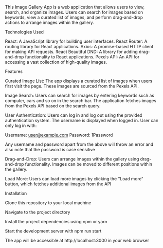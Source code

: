 This Image Gallery App is a web application that allows users to view, search, and organize images. Users can search for images based on keywords, view a curated list of images, and perform drag-and-drop actions to arrange images within the gallery.

Technologies Used

React: A JavaScript library for building user interfaces.
React Router: A routing library for React applications.
Axios: A promise-based HTTP client for making API requests.
React Beautiful DND: A library for adding drag-and-drop functionality to React applications.
Pexels API: An API for accessing a vast collection of high-quality images.


Features

Curated Image List: The app displays a curated list of images when users first visit the page. These images are sourced from the Pexels API.

Image Search: Users can search for images by entering keywords such as computer, cars and so on in the search bar. The application fetches images from the Pexels API based on the search query.

User Authentication: Users can log in and log out using the provided authentication system. The username is displayed when logged in. User can only log in with:

Username: user@example.com Password: 1Password

Any username and password apart from the above will throw an error and also note that the password is case sensitive

Drag-and-Drop: Users can arrange images within the gallery using drag-and-drop functionality. Images can be moved to different positions within the gallery.

Load More: Users can load more images by clicking the "Load more" button, which fetches additional images from the API


Installation

Clone this repository to your local machine

Navigate to the project directory

Install the project dependencies using npm or yarn

Start the development server with npm run start

The app will be accessible at http://localhost:3000 in your web browser